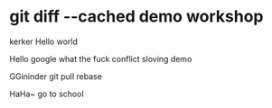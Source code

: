 git diff --cached demo
workshop
==========
kerker
Hello world

Hello google
what the fuck
conflict sloving demo

GGininder
git pull rebase

HaHa~ go to school
